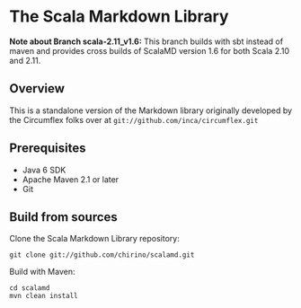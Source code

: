 # The Scala Markdown Library

__Note about Branch scala-2.11_v1.6:__ This branch builds with sbt instead of maven and provides cross builds of ScalaMD version 1.6 for both Scala 2.10 and 2.11.

## Overview

This is a standalone version of the Markdown library originally developed by the 
Circumflex folks over at `git://github.com/inca/circumflex.git`

## Prerequisites

* Java 6 SDK
* Apache Maven 2.1 or later
* Git

## Build from sources

Clone the Scala Markdown Library repository:

    git clone git://github.com/chirino/scalamd.git

Build with Maven:

    cd scalamd
    mvn clean install


